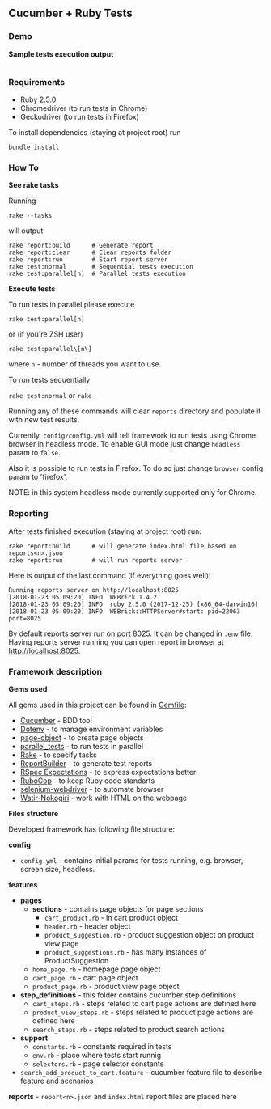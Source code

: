 ## Cucumber + Ruby Tests

### Demo

**Sample tests execution output**

```

```

### Requirements

- Ruby 2.5.0
- Chromedriver (to run tests in Chrome)
- Geckodriver (to run tests in Firefox)

To install dependencies (staying at project root) run

```bundle install```

### How To

**See rake tasks**

Running

```rake --tasks```

will output

```
rake report:build      # Generate report
rake report:clear      # Clear reports folder
rake report:run        # Start report server
rake test:normal       # Sequential tests execution
rake test:parallel[n]  # Parallel tests execution
```

**Execute tests**

To run tests in parallel please execute

```
rake test:parallel[n]
```

or (if you're ZSH user)

```
rake test:parallel\[n\]
```

where `n` - number of threads you want to use.


To run tests sequentially

`rake test:normal` or `rake`

Running any of these commands will clear `reports` directory and populate it with new test results.

Currently, `config/config.yml` will tell framework to run tests using Chrome browser in headless mode.
To enable GUI mode just change `headless` param to `false`.

Also it is possible to run tests in Firefox. To do so just change `browser` config param to 'firefox'.

NOTE: in this system headless mode currently supported only for Chrome.

### Reporting

After tests finished execution (staying at project root) run:

```
rake report:build      # will generate index.html file based on reports<n>.json
rake report:run        # will run reports server
```

Here is output of the last command (if everything goes well):

```
Running reports server on http://localhost:8025
[2018-01-23 05:09:20] INFO  WEBrick 1.4.2
[2018-01-23 05:09:20] INFO  ruby 2.5.0 (2017-12-25) [x86_64-darwin16]
[2018-01-23 05:09:20] INFO  WEBrick::HTTPServer#start: pid=22063 port=8025
```

By default reports server run on port 8025. It can be changed in `.env` file.
Having reports server running you can open report in browser at [http://localhost:8025](http://localhost:8025).

### Framework description

**Gems used**

All gems used in this project can be found in [Gemfile](https://github.com/thespecial/onliner/blob/master/Gemfile):

- [Cucumber](https://github.com/cucumber/cucumber) - BDD tool
- [Dotenv](https://github.com/bkeepers/dotenv) - to manage environment variables
- [page-object](https://github.com/cheezy/page-object) - to create page objects
- [parallel_tests](https://github.com/grosser/parallel_tests) - to run tests in parallel
- [Rake](https://github.com/ruby/rake) - to specify tasks
- [ReportBuilder](https://github.com/rajatthareja/ReportBuilder) - to generate test reports
- [RSpec Expectations](https://github.com/rspec/rspec-expectations) - to express expectations better
- [RuboCop](https://github.com/bbatsov/rubocop) - to keep Ruby code standarts
- [selenium-webdriver](https://github.com/SeleniumHQ/selenium/tree/master/rb) - to automate browser
- [Watir-Nokogiri](http://www.rubydoc.info/gems/watir-nokogiri/1.0.0) - work with HTML on the webpage

**Files structure**

Developed framework has following file structure:

**сonfig**
  - `config.yml` - contains initial params for tests running, e.g. browser, screen size, headless.

**features**
  - **pages**
    - **sections** - contains page objects for page sections
      - `cart_product.rb` - in cart product object
      - `header.rb` - header object
      - `product_suggestion.rb` - product suggestion object on product view page
      - `product_suggestions.rb` - has many instances of ProductSuggestion
    - `home_page.rb` - homepage page object
    - `cart_page.rb` - cart page object
    - `product_page.rb` - product view page object
  - **step_definitions** - this folder contains cucumber step definitions
    - `cart_steps.rb` - steps related to cart page actions are defined here
    - `product_view_steps.rb` - steps related to product page actions are defined here
    - `search_steps.rb` - steps related to product search actions
  - **support**
    - `constants.rb` - constants required in tests
    - `env.rb` - place where tests start runnig
    - `selectors.rb` - page selector constants
  - `search_add_product_to_cart.feature` - cucumber feature file to describe feature and scenarios

**reports** - `report<n>.json` and `index.html` report files are placed here

